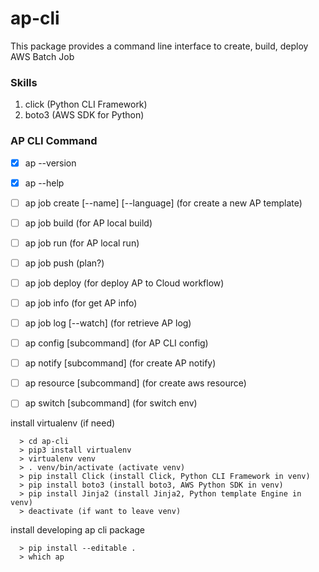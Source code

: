 # ap-cli
This package provides a command line interface to create, build, deploy AWS Batch Job

### Skills
1. click (Python CLI Framework)
2. boto3 (AWS SDK for Python)

### AP CLI Command
- [x] ap --version
- [x] ap --help
- [ ] ap job create [--name] [--language] (for create a new AP template)
- [ ] ap job build (for AP local build)
- [ ] ap job run (for AP local run)
- [ ] ap job push (plan?)
- [ ] ap job deploy (for deploy AP to Cloud workflow)
- [ ] ap job info (for get AP info)
- [ ] ap job log [--watch] (for retrieve AP log)
- [ ] ap config [subcommand] (for AP CLI config)
- [ ] ap notify [subcommand] (for create AP notify)
- [ ] ap resource [subcommand] (for create aws resource)
- [ ] ap switch [subcommand] (for switch env)


install virtualenv (if need)
```
  > cd ap-cli
  > pip3 install virtualenv
  > virtualenv venv
  > . venv/bin/activate (activate venv)
  > pip install Click (install Click, Python CLI Framework in venv)
  > pip install boto3 (install boto3, AWS Python SDK in venv)
  > pip install Jinja2 (install Jinja2, Python template Engine in venv)
  > deactivate (if want to leave venv)
```
install developing ap cli package
```
  > pip install --editable .
  > which ap
```

